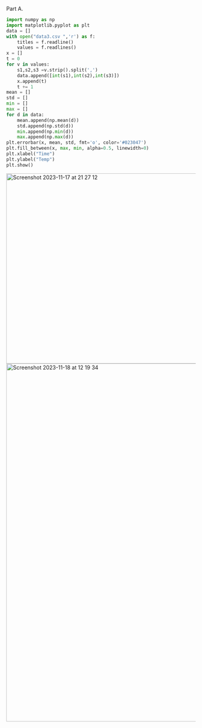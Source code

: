 Part A. 
```py
import numpy as np
import matplotlib.pyplot as plt
data = []
with open("data3.csv ",'r') as f:
    titles = f.readline()
    values = f.readlines()
x = []
t = 0
for v in values:
    s1,s2,s3 =v.strip().split(',')
    data.append([int(s1),int(s2),int(s3)])
    x.append(t)
    t += 1
mean = []
std = []
min = []
max = []
for d in data:
    mean.append(np.mean(d))
    std.append(np.std(d))
    min.append(np.min(d))
    max.append(np.max(d))
plt.errorbar(x, mean, std, fmt='o', color='#023047')
plt.fill_between(x, max, min, alpha=0.5, linewidth=0)
plt.xlabel("Time")
plt.ylabel("Temp")
plt.show()
```
<img width="506" alt="Screenshot 2023-11-17 at 21 27 12" src="https://github.com/NaomiRozenberg/unit2_repo/assets/142605919/2f462bef-b0d1-4203-bf08-0485dd662d1d">
<img width="953" alt="Screenshot 2023-11-18 at 12 19 34" src="https://github.com/NaomiRozenberg/unit2_repo/assets/142605919/413ec7b0-5d4b-4415-a036-b8d72f6bde71">
